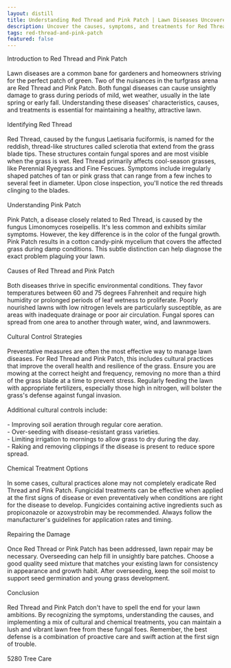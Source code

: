 ```yaml
---
layout: distill
title: Understanding Red Thread and Pink Patch | Lawn Diseases Uncovered
description: Uncover the causes, symptoms, and treatments for Red Thread and Pink Patch, two common lawn diseases, in this comprehensive guide.
tags: red-thread-and-pink-patch
featured: false
---
```


Introduction to Red Thread and Pink Patch<br /><br />Lawn diseases are a common bane for gardeners and homeowners striving for the perfect patch of green. Two of the nuisances in the turfgrass arena are Red Thread and Pink Patch. Both fungal diseases can cause unsightly damage to grass during periods of mild, wet weather, usually in the late spring or early fall. Understanding these diseases' characteristics, causes, and treatments is essential for maintaining a healthy, attractive lawn.<br /><br />Identifying Red Thread<br /><br />Red Thread, caused by the fungus Laetisaria fuciformis, is named for the reddish, thread-like structures called sclerotia that extend from the grass blade tips. These structures contain fungal spores and are most visible when the grass is wet. Red Thread primarily affects cool-season grasses, like Perennial Ryegrass and Fine Fescues. Symptoms include irregularly shaped patches of tan or pink grass that can range from a few inches to several feet in diameter. Upon close inspection, you'll notice the red threads clinging to the blades.<br /><br />Understanding Pink Patch<br /><br />Pink Patch, a disease closely related to Red Thread, is caused by the fungus Limonomyces roseipellis. It's less common and exhibits similar symptoms. However, the key difference is in the color of the fungal growth. Pink Patch results in a cotton candy-pink mycelium that covers the affected grass during damp conditions. This subtle distinction can help diagnose the exact problem plaguing your lawn.<br /><br />Causes of Red Thread and Pink Patch<br /><br />Both diseases thrive in specific environmental conditions. They favor temperatures between 60 and 75 degrees Fahrenheit and require high humidity or prolonged periods of leaf wetness to proliferate. Poorly nourished lawns with low nitrogen levels are particularly susceptible, as are areas with inadequate drainage or poor air circulation. Fungal spores can spread from one area to another through water, wind, and lawnmowers.<br /><br />Cultural Control Strategies<br /><br />Preventative measures are often the most effective way to manage lawn diseases. For Red Thread and Pink Patch, this includes cultural practices that improve the overall health and resilience of the grass. Ensure you are mowing at the correct height and frequency, removing no more than a third of the grass blade at a time to prevent stress. Regularly feeding the lawn with appropriate fertilizers, especially those high in nitrogen, will bolster the grass's defense against fungal invasion.<br /><br />Additional cultural controls include:<br /><br />- Improving soil aeration through regular core aeration.<br />- Over-seeding with disease-resistant grass varieties.<br />- Limiting irrigation to mornings to allow grass to dry during the day.<br />- Raking and removing clippings if the disease is present to reduce spore spread.<br /><br />Chemical Treatment Options<br /><br />In some cases, cultural practices alone may not completely eradicate Red Thread and Pink Patch. Fungicidal treatments can be effective when applied at the first signs of disease or even preventatively when conditions are right for the disease to develop. Fungicides containing active ingredients such as propiconazole or azoxystrobin may be recommended. Always follow the manufacturer's guidelines for application rates and timing.<br /><br />Repairing the Damage<br /><br />Once Red Thread or Pink Patch has been addressed, lawn repair may be necessary. Overseeding can help fill in unsightly bare patches. Choose a good quality seed mixture that matches your existing lawn for consistency in appearance and growth habit. After overseeding, keep the soil moist to support seed germination and young grass development.<br /><br />Conclusion<br /><br />Red Thread and Pink Patch don't have to spell the end for your lawn ambitions. By recognizing the symptoms, understanding the causes, and implementing a mix of cultural and chemical treatments, you can maintain a lush and vibrant lawn free from these fungal foes. Remember, the best defense is a combination of proactive care and swift action at the first sign of trouble.<br /><br />5280 Tree Care
